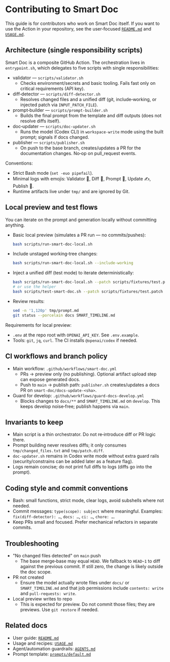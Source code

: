 # Contributing to Smart Doc

This guide is for contributors who work on Smart Doc itself. If you want to use the Action in your repository, see the user‑focused [`README.md`](./README.md) and [`USAGE.md`](./USAGE.md).

## Architecture (single responsibility scripts)
Smart Doc is a composite GitHub Action. The orchestration lives in `entrypoint.sh`, which delegates to five scripts with single responsibilities:

- validator — `scripts/validator.sh`
  - Checks environment/secrets and basic tooling. Fails fast only on critical requirements (API key).
- diff‑detector — `scripts/diff-detector.sh`
  - Resolves changed files and a unified diff (git, include‑working, or injected patch via `INPUT_PATCH_FILE`).
- prompt‑builder — `scripts/prompt-builder.sh`
  - Builds the final prompt from the template and diff outputs (does not resolve diffs itself).
- doc‑updater — `scripts/doc-updater.sh`
  - Runs the model (Codex CLI) in `workspace-write` mode using the built prompt; signals if docs changed.
- publisher — `scripts/publisher.sh`
  - On push to the base branch, creates/updates a PR for the documentation changes. No‑op on pull_request events.

Conventions:
- Strict Bash mode (`set -euo pipefail`).
- Minimal logs with emojis: Validator 🧪, Diff 🔎, Prompt 🧩, Update ✍️, Publish 🚀.
- Runtime artifacts live under `tmp/` and are ignored by Git.

## Local preview and test flows
You can iterate on the prompt and generation locally without committing anything.

- Basic local preview (simulates a PR run — no commits/pushes):
  ```bash
  bash scripts/run-smart-doc-local.sh
  ```
- Include unstaged working‑tree changes:
  ```bash
  bash scripts/run-smart-doc-local.sh --include-working
  ```
- Inject a unified diff (test mode) to iterate deterministically:
  ```bash
  bash scripts/run-smart-doc-local.sh --patch scripts/fixtures/test.patch
  # or use the helper
  bash scripts/test-smart-doc.sh --patch scripts/fixtures/test.patch
  ```
- Review results:
  ```bash
  sed -n '1,120p' tmp/prompt.md
  git status --porcelain docs SMART_TIMELINE.md
  ```

Requirements for local preview:
- `.env` at the repo root with `OPENAI_API_KEY`. See `.env.example`.
- Tools: `git`, `jq`, `curl`. The CI installs `@openai/codex` if needed.

## CI workflows and branch policy
- Main workflow: `.github/workflows/smart-doc.yml`
  - PRs → preview only (no publishing). Optional artifact upload step can expose generated docs.
  - Push to `main` → publish path: `publisher.sh` creates/updates a docs PR on `smart-doc/docs-update-<sha>`.
- Guard for develop: `.github/workflows/guard-docs-develop.yml`
  - Blocks changes to `docs/**` and `SMART_TIMELINE.md` on `develop`. This keeps develop noise‑free; publish happens via `main`.

## Invariants to keep
- Main script is a thin orchestrator. Do not re‑introduce diff or PR logic there.
- Prompt building never resolves diffs; it only consumes `tmp/changed_files.txt` and `tmp/patch.diff`.
- `doc-updater.sh` remains in Codex write mode without extra guard rails (security/constrains can be added later as a feature flag).
- Logs remain concise; do not print full diffs to logs (diffs go into the prompt).

## Coding style and commit conventions
- Bash: small functions, strict mode, clear logs, avoid subshells where not needed.
- Commit messages: `type(scope): subject` where meaningful. Examples: `fix(diff-detector): …`, `docs: …`, `ci: …`, `chore: …`.
- Keep PRs small and focused. Prefer mechanical refactors in separate commits.

## Troubleshooting
- "No changed files detected" on `main` push
  - The base merge‑base may equal `HEAD`. We fallback to `HEAD~1` to diff against the previous commit. If still zero, the change is likely outside the doc scope.
- PR not created
  - Ensure the model actually wrote files under `docs/` or `SMART_TIMELINE.md` and that job permissions include `contents: write` and `pull-requests: write`.
- Local preview writes to repo
  - This is expected for preview. Do not commit those files; they are previews. Use `git restore` if needed.

## Related docs
- User guide: [`README.md`](./README.md)
- Usage and recipes: [`USAGE.md`](./USAGE.md)
- Agent/automation guardrails: [`AGENTS.md`](./AGENTS.md)
- Prompt template: [`prompts/default.md`](./prompts/default.md)

